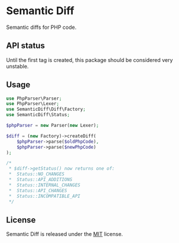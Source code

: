 Semantic Diff
=============

Semantic diffs for PHP code.

API status
----------

Until the first tag is created, this package should be considered very unstable.

Usage
-----

```php
use PhpParser\Parser;
use PhpParser\Lexer;
use SemanticDiff\Diff\Factory;
use SemanticDiff\Status;

$phpParser = new Parser(new Lexer);

$diff = (new Factory)->createDiff(
    $phpParser->parse($oldPhpCode),
    $phpParser->parse($newPhpCode)
);

/*
 * $diff->getStatus() now returns one of:
 *  Status::NO_CHANGES
 *  Status::API_ADDITIONS
 *  Status::INTERNAL_CHANGES
 *  Status::API_CHANGES
 *  Status::INCOMPATIBLE_API
 */
```

License
-------

Semantic Diff is released under the [MIT](https://github.com/joshdifabio/semantic-diff/blob/master/LICENSE) license.

